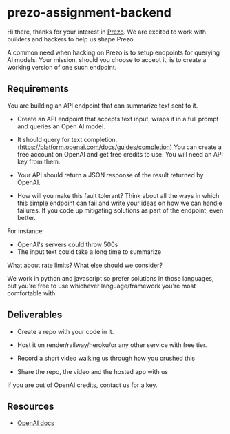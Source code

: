 # prezo-assignment-backend

Hi there, thanks for your interest in [Prezo](https://prezo.ai). We are excited to work with builders and hackers to help us shape Prezo.

A common need when hacking on Prezo is to setup endpoints for querying AI models. Your mission, should you choose to accept it, is to create a working version of one such endpoint.

## Requirements

You are building an API endpoint that can summarize text sent to it.

- Create an API endpoint that accepts text input, wraps it in a full prompt and queries an Open AI model.

- It should query for text completion. (https://platform.openai.com/docs/guides/completion) You can create a free account on OpenAI and get free credits to use. You will need an API key from them.

- Your API should return a JSON response of the result returned by OpenAI.

- How will you make this fault tolerant? Think about all the ways in which this simple endpoint can fail and write your ideas on how we can handle failures. If you code up mitigating solutions as part of the endpoint, even better.

For instance:
- OpenAI's servers could throw 500s
- The input text could take a long time to summarize

What about rate limits? What else should we consider?

We work in python and javascript so prefer solutions in those languages, but you're free to use whichever language/framework you're most comfortable with.

## Deliverables

- Create a repo with your code in it. 

- Host it on render/railway/heroku/or any other service with free tier.

- Record a short video walking us through how you crushed this

- Share the repo, the video and the hosted app with us

If you are out of OpenAI credits, contact us for a key.

## Resources

- [OpenAI docs](https://platform.openai.com/docs/introduction)
